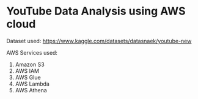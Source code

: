 # YouTube Data Analysis using AWS cloud

Dataset used:
https://www.kaggle.com/datasets/datasnaek/youtube-new 



AWS Services used:
1. Amazon S3
2. AWS IAM
3. AWS Glue
4. AWS Lambda
5. AWS Athena

